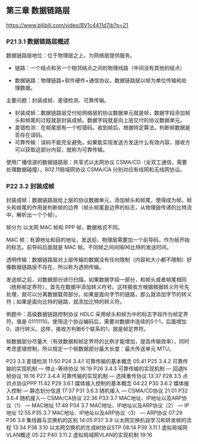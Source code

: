 ## 第三章 数据链路层

https://www.bilibili.com/video/BV1c4411d7jb?p=21

### P21 3.1 数据链路层概述

数据链路层地位：位于物理层之上，为网络层提供服务。

- 链路：一个结点和另一个相邻结点之间的物理线路（中间没有其他的结点）

- 数据链路：物理链路+软件硬件+通信协议。数据链路层以帧为单位传输和处理数据。

主要问题：封装成帧、差错检测、可靠传输。

- 封装成帧：数据链路层交付给网络层的协议数据单元就是帧，数据字段添加帧头和帧尾的过程就是封装成帧。数据字段就是向上层交付的协议数据单元。
- 差错检测：在帧尾部有一个检错码。收到帧后，根据特定算法，判断帧数据是否存在误码。
- 可靠传输：误码不能完全避免。如果能实现发送方发送什么有效内容，接收方可以获取这部分内容，就称为可靠传输。

使用广播信道的数据链路层：共享式以太网协议 CSMA/CD（全双工通信，需要处理数据碰撞），802.11局域网协议 CSMA/CA 分别对应有线网和无线网协议。

### P22 3.2 封装成帧

封装成帧：数据链路层给上层的协议数据单元，添加帧头和帧尾，使得成为帧。帧头和帧尾的作用是判断帧的边界（帧头帧尾是边界的标志，从物理层传递的比特流中，解析出一个个帧）。

帧分为 以太网 MAC 帧和 PPP 帧，数据格式不同。

MAC 帧：有源地址和目的地址，发送前，物理层需要加一个前导码，作为帧开始的标志。前导码后面就是 MAC 帧。不同帧之间间隔96比特的发送时间。

透明传输：数据链路层对上层传输的数据没有任何限制（内容和大小都不限制）好像数据链路层不存在，所以称为透明传输。

发送帧之前，对数据部分进行扫描。如果数据字段一部分，和帧头或者帧尾相同（统称帧定界符），首先在数据中添加转义符号。这样接收方根据根据转义符号先处理，就可以分离数据载荷部分。如果是面向字节的链路，那么就添加字节的转义符；如果是面向比特的链路，就添加比特的转义符。

例题中：高级数据链路控制协议 HDLC 采用帧头和帧为中的标志字段作为帧定界符，值是 01111110。使用这个协议编码后，需要对数据中连续的5个1，后面增加0，进行转义。这样，接收方判断6个联系的1，就是帧定界符。

帧数据部分尽量大（有效数据和帧定界符的比例才能增加，提高传输效率），同时考虑差错控制，所以规定一个帧数据部分最大长度：最大传送单元 MTU。



P23
3.3 差错检测
11:50
P24
3.4.1 可靠传输的基本概念
05:41
P25
3.4.2 可靠传输的实现机制 — 停止-等待协议
16:19
P26
3.4.3 可靠传输的实现机制 — 回退N帧协议
16:16
P27
3.4.4 可靠传输的实现机制 — 选择重传协议
13:37
P28
3.5 点对点协议PPP
11:42
P29
3.6.1 媒体接入控制的基本概念
04:22
P30
3.6.2 媒体接入控制 — 静态划分信道
17:37
P31
3.6.3 随机接入 — CSMA/CD协议
21:01
P32
3.6.4 随机接入— CSMA/CA协议
22:36
P33
3.7 MAC地址、IP地址以及ARP协议（1） — MAC地址
17:49
P34
3.7 MAC地址、IP地址以及ARP协议（2） — IP地址
12:55
P35
3.7 MAC地址、IP地址以及ARP协议（3） — ARP协议
07:29
P36
3.8 集线器与交换机的区别
14:05
P37
3.9 以太网交换机自学习和转发帧的流程
13:34
P38
3.10 以太网交换机的生成树协议STP
08:14
P39
3.11.1 虚拟局域网VLAN概述
05:22
P40
3.11.2 虚拟局域网VLAN的实现机制
19:16
